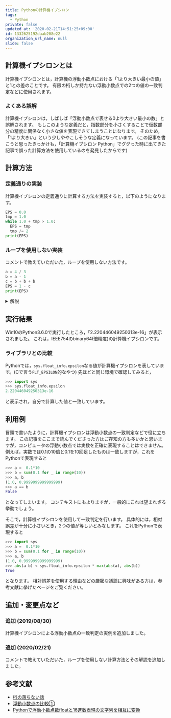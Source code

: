 ```yaml
---
title: Pythonの計算機イプシロン
tags:
  - Python
private: false
updated_at: '2020-02-21T14:51:25+09:00'
id: 1332625192daab208e22
organization_url_name: null
slide: false
---
```


## 計算機イプシロンとは

計算機イプシロンとは，計算機の浮動小数点における「1より大きい最小の値」と1との差のことです。
有限の桁しか持たない浮動小数点での2つの値の一致判定などに使用されます。

### よくある誤解

計算機イプシロンは，しばしば「浮動小数点で表せる0より大きい最小の数」と誤解されます。
もしこのような定義だと，指数部分を小さくすることで仮数部分の精度に関係なく小さな値を表現できてしまうことになります。
そのため，「1より大きい」という少しややこしそうな定義になっています。
(この記事を書こうと思ったきっかけも，「計算機イプシロン Python」でググった時に出てきた記事で誤った計算方法を使用しているのを発見したからです)

## 計算方法

### 定義通りの実装

計算機イプシロンの定義通りに計算する方法を実装すると，以下のようになります。

```python
EPS = 0.0
tmp = 1.0
while 1.0 + tmp > 1.0:
  EPS = tmp
  tmp /= 2
print(EPS)
```

### ループを使用しない実装

コメントで教えていただいた，ループを使用しない方法です。

```python
a = 4 / 3
b = a - 1
c = b + b + b
EPS = 1 - c
print(EPS)
```

<details><summary>解説</summary><div>

この方法はコードを眺めただけでは何が起きているのか分かりづらいため解説を載せておきます。
(倍精度浮動小数点数の詳細は割愛します)

計算機イプシロンとは，定義から

```
                                                         仮数の一番下が1
                                                         ↓
   0b10000000000000000000000000000000000000000000000000001 × 2⁻⁵² … 1より大きい最小の値
-) 0b10000000000000000000000000000000000000000000000000000 × 2⁻⁵² … 1
------------------------------------------------------------------
   0b00000000000000000000000000000000000000000000000000001 × 2⁻⁵²
```
であるので，上記のコードでこれが計算できていることを確認します。


`4 / 3`の計算結果は`0x3ff5555555555555`であり，

- 符号`0x0`
- 指数部`0x3ff=1023`
- 指数バイアス`0x3ff=1023` … 定義値
- 仮数部`0x5555555555555`

であるので，値は
$$
a = 2^{1023-1023}\times(\texttt{0x15555555555555}\times2^{-52})
= 1.3333333333333333
$$
となります。
(正確には1.3333333333333332593184650249895639717578887939453125)

`a`の値から1を引いてみると

```
   0b10101010101010101010101010101010101010101010101010101 × 2⁻⁵² … a
-) 0b10000000000000000000000000000000000000000000000000000 × 2⁻⁵² … 1
------------------------------------------------------------------
   0b00101010101010101010101010101010101010101010101010101 × 2⁻⁵²
 = 0b10101010101010101010101010101010101010101010101010100 × 2⁻⁵⁴
(= 0x3fd5555555555554)                                   ↑
                                                         精度の都合で切られる
```
となるので，`b = 0.33333333333333326`となります!
(正確には0.3333333333333332593184650249895639717578887939453125)
お気づきの通り，`0x3fd5555555555555`とすると(人間が期待する)0.3333333333333333となりますが，1.3333333333333333-1とすることによって誤差が生じます。
(`1 / 3`の結果は`0x3fd5555555555555`になるので0.3333333333333333です。)

この1/3より微妙に小さい'b'を2つ足してあげると

```
   0b10101010101010101010101010101010101010101010101010100 × 2⁻⁵⁴
+) 0b10101010101010101010101010101010101010101010101010100 × 2⁻⁵⁴
------------------------------------------------------------------
  0b101010101010101010101010101010101010101010101010101000 × 2⁻⁵³
 = 0b10101010101010101010101010101010101010101010101010100 × 2⁻⁵³
(= 0x3fe5555555555554
 = 0.6666666666666665)
```
となり，これにさらに`b`を足すと

```
   0b10101010101010101010101010101010101010101010101010100 × 2⁻⁵³
+) 0b10101010101010101010101010101010101010101010101010100 × 2⁻⁵⁴ ← 1ビットずれている
------------------------------------------------------------------
   0b11111111111111111111111111111111111111111111111111110 × 2⁻⁵³
(= 0x3feffffffffffffe)
```
という一番下のビットだけが0となっている値が得られます。
(計算すると0.9999999999999997779553950749686919152736663818359375)
これより，`c = 0.9999999999999998`となります。

最後に，1から'c'を引いてみると

```
   0b10000000000000000000000000000000000000000000000000000 × 2⁻⁵² … 1
-) 0b11111111111111111111111111111111111111111111111111110 × 2⁻⁵³ … c
------------------------------------------------------------------
   0b00000000000000000000000000000000000000000000000000001 × 2⁻⁵²
(= 0b10000000000000000000000000000000000000000000000000000 × 2⁻¹⁰⁴ … 正規化
 = 0x3cb0000000000000
 = 2.220446049250313080847263336181640625 × 10⁻¹⁶)
```
となり，確かに計算機イプシロンを計算できていることがわかりました。

</div></details>

## 実行結果

Win10のPython3.6.0で実行したところ，「2.220446049250313e-16」が表示されました。
これは，IEEE754のbinary64(倍精度)の計算機イプシロンです。

### ライブラリとの比較

Pythonでは，`sys.float_info.epsilon`なる値が計算機イプシロンを表しています。(Cで言う`FLT_EPSILON`的なやつ)
先ほどと同じ環境で確認してみると，

```py
>>> import sys
>>> sys.float_info.epsilon
2.220446049250313e-16
```

と表示され，自分で計算した値と一致しています。

## 利用例

冒頭で書いたように，計算機イプシロンは浮動小数点の一致判定などで役に立ちます。
この記事をここまで読んでくださった方はご存知の方も多いかと思いますが，コンピュータの浮動小数点では実数を正確に表現することはできません。
例えば，実数では0.1の10倍と0.1を10回足したものは一致しますが，これをPythonで表現すると

```py
>>> a =  0.1*10
>>> b = sum(0.1 for _ in range(10))
>>> a, b
(1.0, 0.9999999999999999)
>>> a == b
False
```

となってしまいます。
コンテキストにもよりますが，一般的にこれは望まれざる挙動でしょう。

そこで，計算機イプシロンを使用して一致判定を行います。
具体的には，相対誤差が十分に小さいとき，2つの値が等しいとみなします。
これをPythonで表現すると

```py
>>> import sys
>>> a =  0.1*10
>>> b = sum(0.1 for _ in range(10))
>>> a, b
(1.0, 0.9999999999999999)
>>> abs(a-b) < sys.float_info.epsilon * max(abs(a), abs(b))
True
```

となります。
相対誤差を使用する理由などの厳密な議論に興味がある方は，参考文献に挙げたページをご覧ください。

## 追加・変更点など

### 追加 (2019/08/30)

計算機イプシロンによる浮動小数点の一致判定の実例を追加しました。

### 追加 (2020/02/21)

コメントで教えていただいた，ループを使用しない計算方法とその解説を追加しました。

## 参考文献

- [桁の落ちない話](https://qiita.com/azapen6/items/fd03c9a8a29a00bb4626)
- [浮動小数点の比較①](http://berobemin2.hatenablog.com/entry/2016/02/27/231856)
- [Pythonで浮動小数点数floatと16進数表現の文字列を相互に変換](https://note.nkmk.me/python-float-hex/)
